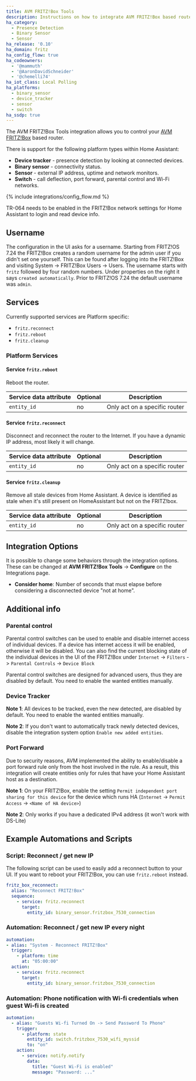 ```yaml
---
title: AVM FRITZ!Box Tools
description: Instructions on how to integrate AVM FRITZ!Box based routers into Home Assistant.
ha_category:
  - Presence Detection
  - Binary Sensor
  - Sensor
ha_release: '0.10'
ha_domain: fritz
ha_config_flow: true
ha_codeowners:
  - '@mammuth'
  - '@AaronDavidSchneider'
  - '@chemelli74'
ha_iot_class: Local Polling
ha_platforms:
  - binary_sensor
  - device_tracker
  - sensor
  - switch
ha_ssdp: true
---
```


The AVM FRITZ!Box Tools integration allows you to control your [AVM FRITZ!Box](https://en.avm.de/products/fritzbox/) based router.

There is support for the following platform types within Home Assistant:

- **Device tracker** - presence detection by looking at connected devices.
- **Binary sensor** - connectivity status.
- **Sensor** - external IP address, uptime and network monitors.
- **Switch** - call deflection, port forward, parental control and Wi-Fi networks.

{% include integrations/config_flow.md %}

<div class='note'>
TR-064 needs to be enabled in the FRITZ!Box network settings for Home Assistant to login and read device info.
</div>

## Username

The configuration in the UI asks for a username. Starting from FRITZ!OS 7.24 the FRITZ!Box creates a random username for the admin user if you didn't set one yourself. This can be found after logging into the FRITZ!Box and visiting System -> FRITZ!Box Users -> Users. The username starts with `fritz` followed by four random numbers. Under properties on the right it says `created automatically`. Prior to FRITZ!OS 7.24 the default username was `admin`.

## Services

Currently supported services are Platform specific:

- `fritz.reconnect`
- `fritz.reboot`
- `fritz.cleanup`

### Platform Services

#### Service `fritz.reboot`

Reboot the router.

| Service data attribute | Optional | Description                                                                                                    |
| ---------------------- | -------- | -------------------------------------------------------------------------------------------------------------- |
| `entity_id`            | no       | Only act on a specific  router                                                                                 |

#### Service `fritz.reconnect`

Disconnect and reconnect the router to the Internet.
If you have a dynamic IP address, most likely it will change.

| Service data attribute | Optional | Description                                                                                                    |
| ---------------------- | -------- | -------------------------------------------------------------------------------------------------------------- |
| `entity_id`            | no       | Only act on a specific  router                                                                                 |

#### Service `fritz.cleanup`

Remove all stale devices from Home Assistant.
A device is identified as stale when it's still present on HomeAssistant but not on the FRITZ!box.

| Service data attribute | Optional | Description                                                                                                    |
| ---------------------- | -------- | -------------------------------------------------------------------------------------------------------------- |
| `entity_id`            | no       | Only act on a specific  router                                                                                 |

## Integration Options

It is possible to change some behaviors through the integration options.
These can be changed at **AVM FRITZ!Box Tools** -> **Configure** on the Integrations page.

- **Consider home**: Number of seconds that must elapse before considering a disconnected device "not at home".

## Additional info

### Parental control

Parental control switches can be used to enable and disable internet access of individual devices. If a device has internet access it will be enabled, otherwise it will be disabled. You can also find the current blocking state of the individual devices in the UI of the FRITZ!Box under `Internet` -> `Filters` -> `Parental Controls` -> `Device Block`

Parental control switches are designed for advanced users, thus they are disabled by default. You need to enable the wanted entities manually.

### Device Tracker

**Note 1**: All devices to be tracked, even the new detected, are disabled by default. You need to enable the wanted entities manually.

**Note 2**: If you don't want to automatically track newly detected devices, disable the integration system option `Enable new added entities`.

### Port Forward

Due to security reasons, AVM implemented the ability to enable/disable a port forward rule only from the host involved in the rule.
As a result, this integration will create entities only for rules that have your Home Assistant host as a destination.

**Note 1**: On your FRITZ!Box, enable the setting `Permit independent port sharing for this device` for the device which runs HA (`Internet` -> `Permit Access` -> `<Name of HA device>`)

**Note 2**: Only works if you have a dedicated IPv4 address (it won't work with DS-Lite)

## Example Automations and Scripts

### Script: Reconnect / get new IP

The following script can be used to easily add a reconnect button to your UI. If you want to reboot your FRITZ!Box, you can use `fritz.reboot` instead.

```yaml
fritz_box_reconnect:
  alias: "Reconnect FRITZ!Box"
  sequence:
    - service: fritz.reconnect
      target:
        entity_id: binary_sensor.fritzbox_7530_connection

```

### Automation: Reconnect / get new IP every night

```yaml
automation:
- alias: "System - Reconnect FRITZ!Box"
  trigger:
    - platform: time
      at: "05:00:00"
  action:
    - service: fritz.reconnect
      target:
        entity_id: binary_sensor.fritzbox_7530_connection

```

### Automation: Phone notification with Wi-fi credentials when guest Wi-fi is created

```yaml
automation:
  - alias: "Guests Wi-fi Turned On -> Send Password To Phone"
    trigger:
      - platform: state
        entity_id: switch.fritzbox_7530_wifi_myssid
        to: "on"
    action:
      - service: notify.notify
        data:
          title: "Guest Wi-Fi is enabled"
          message: "Password: ..."

```
